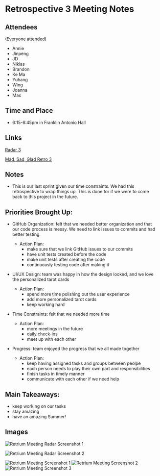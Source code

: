 # Retrospective 3 Meeting Notes
## Attendees
(Everyone attended)
- Annie
- Jinpeng
- JD
- Niklas
- Brandon
- Ke Ma
- Yuhang 
- Wing
- Joanna
- Max

## Time and Place
- 6:15-6:45pm in Franklin Antonio Hall

## Links
[Radar 3](https://app.retrium.com/team-room/a8b81497-e97d-4526-8361-c244c63e5374?utm_campaign=team-room-invite&utm_content=link-invite&utm_invitedby=rrn%3Auser%3A42e7eb4b-03b4-4d79-ba45-80e6f477d54e&utm_medium=own-referral&utm_source=retrium)

[Mad, Sad, Glad Retro 3](https://app.retrium.com/team-room/a8b81497-e97d-4526-8361-c244c63e5374?utm_campaign=team-room-invite&utm_content=link-invite&utm_invitedby=rrn%3Auser%3A42e7eb4b-03b4-4d79-ba45-80e6f477d54e&utm_medium=own-referral&utm_source=retrium)

## Notes
- This is our last sprint given our time constraints. We had this retrospective to wrap things up. This is done for if we were to come back to this project in the future.

## Priorities Brought Up:
- GitHub Organization: felt that we needed better organization and that our code process is messy. We need to link issues to commits and had better testing.
  - Action Plan:
    - make sure that we link GitHub issues to our commits
    - have unit tests created before the code
    - make unit tests after creating the code
    - continuously testing code after making it

- UI/UX Design: team was happy in how the design looked, and we love the personalized tarot cards
  - Action Plan:
    - spend more time polishing out the user experience
    - add more personalized tarot cards
    - keep working hard

- Time Constraints: felt that we needed more time
  - Action Plan: 
    - more meetings in the future
    - daily check-ins
    - meet up with each other
    
- Progress: team enjoyed the progress that we all made together
  - Action Plan:
    - keep having assigned tasks and groups between peolpe
    - each person needs to play their own part and responsibilities
    - finish tasks in timely manner
    - communicate with each other if we need help


## Main Takeaways:
- keep working on our tasks
- stay amazing
- have an amazing Summer!

## Images
![Retrium Meeting Radar Screenshot 1](/admin/misc/images-for-md/Retro3.1.1.png)

![Retrium Meeting Radar Screenshot 2](/admin/misc/images-for-md/Retro3.1.2.png)


![Retrium Meeting Screenshot 1](/admin/misc/images-for-md/Retro3.2.1.png)
![Retrium Meeting Screenshot 2](/admin/misc/images-for-md/Retro3.2.2.png)
![Retrium Meeting Screenshot 3](/admin/misc/images-for-md/Retro3.2.3.png)
